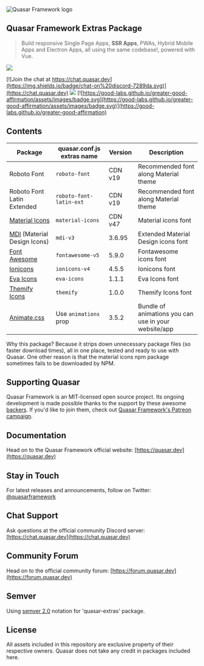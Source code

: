![Quasar Framework logo](https://cdn.quasar.dev/logo/svg/quasar-logo-full-inline.svg)

## Quasar Framework Extras Package

> Build responsive Single Page Apps, **SSR Apps**, PWAs, Hybrid Mobile Apps and Electron Apps, all using the same codebase!, powered with Vue.

<img src="https://img.shields.io/npm/v/%40quasar/extras.svg?label=@quasar/extras">

[![Join the chat at https://chat.quasar.dev](https://img.shields.io/badge/chat-on%20discord-7289da.svg)](https://chat.quasar.dev)
<a href="https://forum.quasar.dev" target="_blank"><img src="https://img.shields.io/badge/community-forum-brightgreen.svg"></a>
[![https://good-labs.github.io/greater-good-affirmation/assets/images/badge.svg](https://good-labs.github.io/greater-good-affirmation/assets/images/badge.svg)](https://good-labs.github.io/greater-good-affirmation)

## Contents

| Package | quasar.conf.js extras name | Version | Description |
| --- | --- | --- | --- |
| Roboto Font | `roboto-font` | CDN v19 | Recommended font along Material theme |
| Roboto Font Latin Extended | `roboto-font-latin-ext` | CDN v19 | Recommended font along Material theme |
| [Material Icons](https://material.io/icons/) | `material-icons` | CDN v47 | Material icons font |
| [MDI](https://materialdesignicons.com/) (Material Design Icons) | `mdi-v3` | 3.6.95 | Extended Material Design icons font |
| [Font Awesome](https://fontawesome.com/icons?d=gallery) | `fontawesome-v5` | 5.9.0 | Fontawesome icons font |
| [Ionicons](http://ionicons.com/) | `ionicons-v4` | 4.5.5 | Ionicons font |
| [Eva Icons](https://akveo.github.io/eva-icons) | `eva-icons` | 1.1.1 | Eva Icons font |
| [Themify Icons](https://themify.me/themify-icons) | `themify` | 1.0.0 | Themify Icons font |
| [Animate.css](https://daneden.github.io/animate.css/) | Use `animations` prop | 3.5.2 | Bundle of animations you can use in your website/app |

Why this package? Because it strips down unnecessary package files (so faster download times), all in one place, tested and ready to use with Quasar. One other reason is that the material icons npm package sometimes fails to be downloaded by NPM.

## Supporting Quasar
Quasar Framework is an MIT-licensed open source project. Its ongoing development is made possible thanks to the support by these awesome [backers](https://github.com/rstoenescu/quasar-framework/blob/dev/backers.md). If you'd like to join them, check out [Quasar Framework's Patreon campaign](https://www.patreon.com/quasarframework).

## Documentation

Head on to the Quasar Framework official website: [https://quasar.dev](https://quasar.dev)

## Stay in Touch

For latest releases and announcements, follow on Twitter: [@quasarframework](https://twitter.com/quasarframework)

## Chat Support

Ask questions at the official community Discord server: [https://chat.quasar.dev](https://chat.quasar.dev)

## Community Forum

Head on to the official community forum: [https://forum.quasar.dev](https://forum.quasar.dev)

## Semver
Using [semver 2.0](http://semver.org/) notation for 'quasar-extras' package.

## License

All assets included in this repository are exclusive property of their respective owners. Quasar does not take any credit in packages included here.
